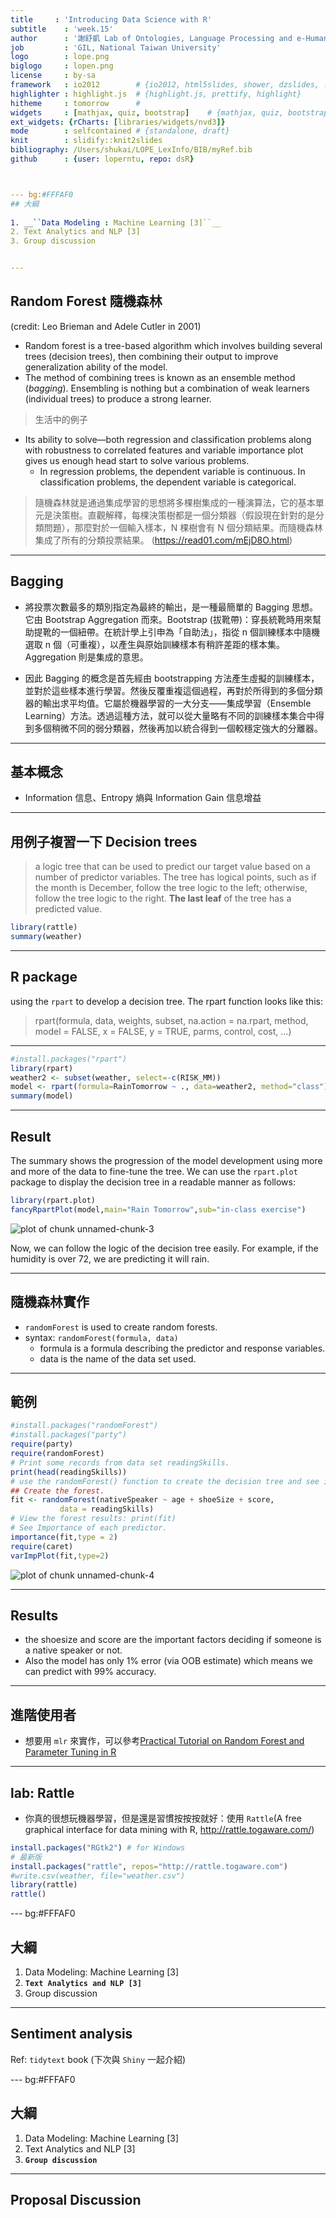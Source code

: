 ```yaml
---
title     : 'Introducing Data Science with R'
subtitle    : 'week.15'
author      : '謝舒凱 Lab of Ontologies, Language Processing and e-Humanities'
job         : 'GIL, National Taiwan University'
logo        : lope.png
biglogo     : lopen.png
license     : by-sa
framework   : io2012        # {io2012, html5slides, shower, dzslides, ...}
highlighter : highlight.js  # {highlight.js, prettify, highlight}
hitheme     : tomorrow      # 
widgets     : [mathjax, quiz, bootstrap]    # {mathjax, quiz, bootstrap}
ext_widgets: {rCharts: [libraries/widgets/nvd3]}
mode        : selfcontained # {standalone, draft}
knit        : slidify::knit2slides
bibliography: /Users/shukai/LOPE_LexInfo/BIB/myRef.bib
github      : {user: loperntu, repo: dsR}



--- bg:#FFFAF0
## 大綱
  
1. __``Data Modeling : Machine Learning [3]``__ 
2. Text Analytics and NLP [3]
3. Group discussion


---
```

## Random Forest 隨機森林

(credit: Leo Brieman and Adele Cutler in 2001)

- Random forest is a tree-based algorithm which involves building several trees (decision trees), then combining their output to improve generalization ability of the model.
- The method of combining trees is known as an ensemble method (*bagging*). Ensembling is nothing but a combination of weak learners (individual trees) to produce a strong learner.

> 生活中的例子

- Its ability to solve—both regression and classification problems along with 
robustness to correlated features and variable importance plot gives us enough head start to solve various problems.
    - In regression problems, the dependent variable is continuous. In classification problems, the dependent variable is categorical.

> 隨機森林就是通過集成學習的思想將多棵樹集成的一種演算法，它的基本單元是決策樹。直觀解釋，每棵決策樹都是一個分類器（假設現在針對的是分類問題），那麼對於一個輸入樣本，N 棵樹會有 N 個分類結果。而隨機森林集成了所有的分類投票結果。
(https://read01.com/mEjD8O.html)


---
## Bagging

- 將投票次數最多的類別指定為最終的輸出，是一種最簡單的 Bagging 思想。它由 Bootstrap Aggregation 而來。Bootstrap (拔靴帶)：穿長統靴時用來幫助提靴的一個紐帶。在統計學上引申為「自助法」，指從 n 個訓練樣本中隨機選取 n 個（可重複），以產生與原始訓練樣本有稍許差距的樣本集。 Aggregation 則是集成的意思。

- 因此 Bagging 的概念是首先經由 bootstrapping 方法產生虛擬的訓練樣本，並對於這些樣本進行學習。然後反覆重複這個過程，再對於所得到的多個分類器的輸出求平均值。它屬於機器學習的一大分支——集成學習（Ensemble Learning）方法。透過這種方法，就可以從大量略有不同的訓練樣本集合中得到多個稍微不同的弱分類器，然後再加以統合得到一個較穩定強大的分離器。



---
## 基本概念

- Information 信息、Entropy 熵與 Information Gain 信息增益


---
## 用例子複習一下 Decision trees

> a logic tree that can be used to predict our target value based on a number of predictor variables. The tree has logical points, such as if the month is December, follow the tree logic to the left; otherwise, follow the tree logic to the right. **The last leaf** of the tree has a predicted value.



```r
library(rattle)
summary(weather)
```

---
## R package

using the `rpart` to develop a decision tree. The rpart function looks like this:

> rpart(formula, data, weights, subset, na.action = na.rpart, method, 
model = FALSE, x = FALSE, y = TRUE, parms, control, cost, ...)



---


```r
#install.packages("rpart")
library(rpart)
weather2 <- subset(weather, select=-c(RISK_MM))
model <- rpart(formula=RainTomorrow ~ ., data=weather2, method="class")
summary(model)
```

---
## Result

The summary shows the progression of the model development using more and more of the data to fine-tune the tree. We can use the `rpart.plot` package to display the decision tree in a readable manner as follows:


```r
library(rpart.plot)
fancyRpartPlot(model,main="Rain Tomorrow",sub="in-class exercise")
```

![plot of chunk unnamed-chunk-3](assets/fig/unnamed-chunk-3-1.png)

Now, we can follow the logic of the decision tree easily. For example, if the humidity is over 72, we are predicting it will rain.





---
## 隨機森林實作
  
- `randomForest` is used to create random forests.
- syntax: `randomForest(formula, data)`
  - formula is a formula describing the predictor and response variables.
  - data is the name of the data set used.
  

---
## 範例


```r
#install.packages("randomForest")
#install.packages("party")
require(party)
require(randomForest)
# Print some records from data set readingSkills.
print(head(readingSkills))
# use the randomForest() function to create the decision tree and see it's graph.
## Create the forest.
fit <- randomForest(nativeSpeaker ~ age + shoeSize + score, 
           data = readingSkills)
# View the forest results: print(fit)
# See Importance of each predictor.
importance(fit,type = 2)
require(caret)
varImpPlot(fit,type=2)
```

![plot of chunk unnamed-chunk-4](assets/fig/unnamed-chunk-4-1.png)

---
## Results 

- the shoesize and score are the important factors deciding if someone is a native speaker or not. 
- Also the model has only 1% error (via OOB estimate) which means we can predict with 99% accuracy.



---
## 進階使用者

- 想要用 `mlr` 來實作，可以參考[Practical Tutorial on Random Forest and Parameter Tuning in R](http://blog.hackerearth.com/practical-tutorial-random-forest-parameter-tuning-r/?utm_campaign=&utm_medium=email&utm_source=blogs)


---
## lab: Rattle
- 你真的很想玩機器學習，但是還是習慣按按按就好：使用 `Rattle`(A free graphical interface for data mining with R, http://rattle.togaware.com/)


```r
install.packages("RGtk2") # for Windows
# 最新版
install.packages("rattle", repos="http://rattle.togaware.com")
#write.csv(weather, file="weather.csv")
library(rattle)
rattle()
```







--- bg:#FFFAF0
## 大綱
  
1. Data Modeling: Machine Learning [3]
2. __``Text Analytics and NLP [3]``__
3. Group discussion


---
## Sentiment analysis 

Ref: `tidytext` book (下次與 `Shiny` 一起介紹)



--- bg:#FFFAF0
## 大綱

1. Data Modeling: Machine Learning [3]
2. Text Analytics and NLP [3]
3. __``Group discussion``__

---
## Proposal Discussion




